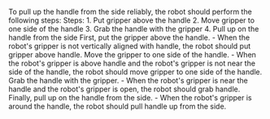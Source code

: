 To pull up the handle from the side reliably, the robot should perform the following steps:
    Steps:  1. Put gripper above the handle  2. Move gripper to one side of the handle  3. Grab the handle with the gripper  4. Pull up on the handle from the side
    First, put the gripper above the handle.
    - When the robot's gripper is not vertically aligned with handle, the robot should put gripper above handle.
    Move the gripper to one side of the handle.
    - When the robot's gripper is above handle and the robot's gripper is not near the side of the handle, the robot should move gripper to one side of the handle.
    Grab the handle with the gripper.
    - When the robot's gripper is near the handle and the robot's gripper is open, the robot should grab handle.
    Finally, pull up on the handle from the side.
    - When the robot's gripper is around the handle, the robot should pull handle up from the side.
